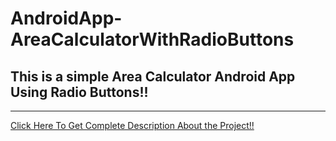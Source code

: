 

# AndroidApp-AreaCalculatorWithRadioButtons
This is a simple Area Calculator Android App Using Radio Buttons!!
----------------------------------------------------------------------
----------------------------------------------------------------------

[Click Here To Get Complete Description About the Project!!](https://rahulreddynannuru.github.io/Area-Calculator-App-Description/)

